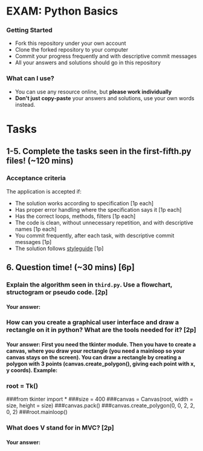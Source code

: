 # EXAM: Python Basics

### Getting Started
 - Fork this repository under your own account
 - Clone the forked repository to your computer
 - Commit your progress frequently and with descriptive commit messages
 - All your answers and solutions should go in this repository

### What can I use?
- You can use any resource online, but **please work individually**
- **Don't just copy-paste** your answers and solutions, use your own words instead.


# Tasks
## 1-5. Complete the tasks seen in the first-fifth.py files! (~120 mins)
### Acceptance criteria
The application is accepted if:
- The solution works according to specification [1p each]
- Has proper error handling where the specification says it [1p each]
- Has the correct loops, methods, filters [1p each]
- The code is clean, without unnecessary repetition, and with descriptive names [1p each]
- You commit frequently, after each task, with descriptive commit messages [1p]
- The solution follows [styleguide](https://github.com/greenfox-academy/teaching-materials/blob/master/styleguide/python.md) [1p]

## 6. Question time! (~30 mins) [6p]

### Explain the algorithm seen in `third.py`. Use a flowchart, structogram or pseudo code. [2p]
#### Your answer:

### How can you create a graphical user interface and draw a rectangle on it in python? What are the tools needed for it? [2p]
#### Your answer: First you need the tkinter module. Then you have to create a canvas, where you draw your rectangle (you need a mainloop so your canvas stays on the screen). You can draw a rectangle by creating a polygon with 3 points (canvas.create_polygon(), giving each point with x, y coords). Example:
### root = Tk()
###from tkinter import *
###size = 400
###canvas = Canvas(root, width = size, height = size)
###canvas.pack()
###canvas.create_polygon(0, 0, 2, 2, 0, 2)
###root.mainloop()


### What does V stand for in MVC? [2p]
#### Your answer:
